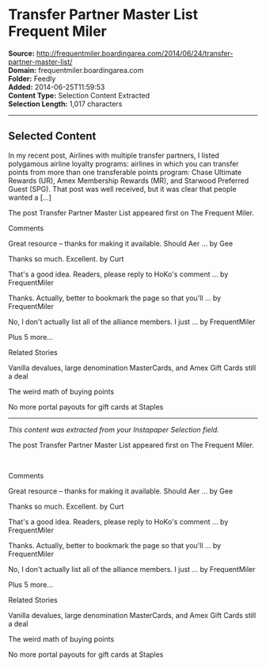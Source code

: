 # Transfer Partner Master List Frequent Miler

**Source:** http://frequentmiler.boardingarea.com/2014/06/24/transfer-partner-master-list/  
**Domain:** frequentmiler.boardingarea.com  
**Folder:** Feedly  
**Added:** 2014-06-25T11:59:53  
**Content Type:** Selection Content Extracted  
**Selection Length:** 1,017 characters  


---

## Selected Content

In my recent post, Airlines with multiple transfer partners, I listed polygamous airline loyalty programs: airlines in which you can transfer points from more than one transferable points program: Chase Ultimate Rewards (UR), Amex Membership Rewards (MR), and Starwood Preferred Guest (SPG). That post was well received, but it was clear that people wanted a […]

The post Transfer Partner Master List appeared first on The Frequent Miler.

Comments

Great resource – thanks for making it available. Should Aer ... by Gee

Thanks so much. Excellent. by Curt

That's a good idea. Readers, please reply to HoKo's comment ... by FrequentMiler

Thanks. Actually, better to bookmark the page so that you'll ... by FrequentMiler

No, I don't actually list all of the alliance members. I just ... by FrequentMiler

Plus 5 more...

Related Stories

Vanilla devalues, large denomination MasterCards, and Amex Gift Cards still a deal

The weird math of buying points

No more portal payouts for gift cards at Staples

---

*This content was extracted from your Instapaper Selection field.*

The post Transfer Partner Master List appeared first on The Frequent Miler.

        

Comments

Great resource – thanks for making it available. Should Aer ... by Gee

Thanks so much. Excellent. by Curt

That's a good idea. Readers, please reply to HoKo's comment ... by FrequentMiler

Thanks. Actually, better to bookmark the page so that you'll ... by FrequentMiler

No, I don't actually list all of the alliance members. I just ... by FrequentMiler

Plus 5 more...

Related Stories

Vanilla devalues, large denomination MasterCards, and Amex Gift Cards still a deal

The weird math of buying points

No more portal payouts for gift cards at Staples
